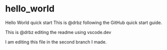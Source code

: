 # hello_world
Hello World quick start
This is @drbz following the GitHub quick start guide.

This is @drbz editing the readme using vscode.dev

I am editing this file in the second branch I made.